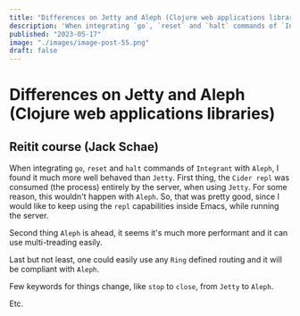 ```yaml
---
title: "Differences on Jetty and Aleph (Clojure web applications libraries)"
description: 'When integrating `go`, `reset` and `halt` commands of `Integrant` with `Aleph, I found it much more well behaved than `Jetty. The `Cider repl` was consumed (the process'
published: "2023-05-17"
image: "./images/image-post-55.png"
draft: false
---
```


# Differences on Jetty and Aleph (Clojure web applications libraries)

## Reitit course (Jack Schae)

When integrating `go`, `reset` and `halt` commands of `Integrant` with `Aleph`, I found it much more well behaved than `Jetty`. First thing, the `Cider repl` was consumed (the process) entirely by the server, when using `Jetty`. For some reason, this wouldn't happen with `Aleph`. So, that was pretty good, since I would like to keep using the `repl` capabilities inside Emacs, while running the server.

Second thing `Aleph` is ahead, it seems it's much more performant and it can use multi-treading easily.

Last but not least, one could easily use any `Ring` defined routing and it will be compliant with `Aleph`.

Few keywords for things change, like `stop` to `close`, from `Jetty` to `Aleph`.

Etc.



